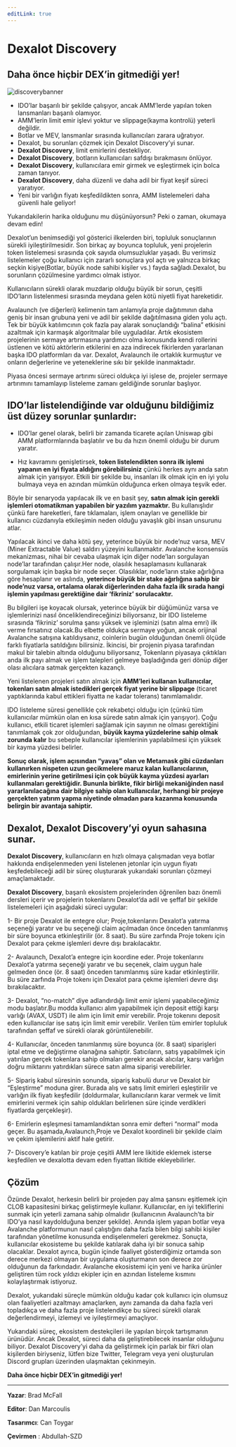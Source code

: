 ```yaml
---
editLink: true
---
```


# Dexalot Discovery

## Daha önce hiçbir DEX’in gitmediği yer!

![discoverybanner](/images/discovery/discoverybanner.png)

* IDO’lar başarılı bir şekilde çalışıyor, ancak AMM’lerde yapılan token lansmanları başarılı olamıyor.
* AMM’lerin limit emir işlevi yoktur ve slippage(kayma kontrolü) yeterli değildir.
* Botlar ve MEV, lansmanlar sırasında kullanıcıları zarara uğratıyor.
* Dexalot, bu sorunları çözmek için Dexalot Discovery’yi sunar.
* **Dexalot Discovery**, limit emirlerini destekliyor.
* **Dexalot Discovery**, botların kullanıcıları safdışı bırakmasını önlüyor.
* **Dexalot Discovery**, kullanıcılara emir girmek ve eşleştirmek için bolca zaman tanıyor.
* **Dexalot Discovery**, daha düzenli ve daha adil bir fiyat keşif süreci yaratıyor.
* Yeni bir varlığın fiyatı keşfedildikten sonra, AMM listelemeleri daha güvenli hale geliyor!

Yukarıdakilerin harika olduğunu mu düşünüyorsun? Peki o zaman, okumaya devam edin!

Dexalot’un benimsediği yol gösterici ilkelerden biri, topluluk sonuçlarının sürekli iyileştirilmesidir. Son birkaç ay boyunca topluluk, yeni projelerin token listelemesi sırasında çok sayıda olumsuzluklar yaşadı. Bu verimsiz listelemeler çoğu kullanıcı için zararlı sonuçlara yol açtı ve yalnızca birkaç seçkin kişiye(Botlar, büyük node sahibi kişiler vs.) fayda sağladı.Dexalot, bu sorunların çözülmesine yardımcı olmak istiyor.

Kullanıcıların sürekli olarak muzdarip olduğu büyük bir sorun, çeşitli IDO’ların listelenmesi sırasında meydana gelen kötü niyetli fiyat hareketidir.

Avalaunch (ve diğerleri) kelimenin tam anlamıyla proje dağıtımının daha geniş bir insan grubuna yeni ve adil bir şekilde dağıtılmasına giden yolu açtı. Tek bir büyük katılımcının çok fazla pay alarak sonuçlandığı “balina” etkisini azaltmak için karmaşık algoritmalar bile uyguladılar. Artık ekosistem projelerinin sermaye artırmasına yardımcı olma konusunda kendi rollerini üstlenen ve kötü aktörlerin etkilerini en aza indirecek fikirlerden yararlanan başka IDO platformları da var. Dexalot, Avalaunch ile ortaklık kurmuştur ve onların değerlerine ve yeteneklerine sıkı bir şekilde inanmaktadır.

Piyasa öncesi sermaye artırımı süreci oldukça iyi işlese de, projeler sermaye artırımını tamamlayıp listeleme zamanı geldiğinde sorunlar başlıyor.

## IDO’lar listelendiğinde var olduğunu bildiğimiz üst düzey sorunlar şunlardır:

* IDO’lar genel olarak, belirli bir zamanda ticarete açılan Uniswap gibi AMM platformlarında başlatılır ve bu da hızın önemli olduğu bir durum yaratır.

* Hız kavramını genişletirsek, **token listelendikten sonra ilk işlemi yapanın en iyi fiyata aldığını görebilirsiniz** çünkü herkes aynı anda satın almak için yarışıyor. Etkili bir şekilde bu, insanları ilk olmak için en iyi yolu bulmaya veya en azından mümkün olduğunca erken olmaya teşvik eder.

Böyle bir senaryoda yapılacak ilk ve en basit şey, **satın almak için gerekli işlemleri otomatikman yapabilen bir yazılım yazmaktır.** Bu kullanışlıdır çünkü fare hareketleri, fare tıklamaları, işlem onayları ve genellikle bir kullanıcı cüzdanıyla etkileşimin neden olduğu yavaşlık gibi insan unsurunu atlar.

Yapılacak ikinci ve daha kötü şey, yeterince büyük bir node’nuz varsa, MEV (Miner Extractable Value) saldırı yüzeyini kullanmaktır. Avalanche konsensüs mekanizması, nihai bir cevaba ulaşmak için diğer node’ları sorgulayan node’lar tarafından çalışır.Her node, olasılık hesaplamasını kullanarak sorgulamak için başka bir node seçer. Olasılıklar, node’ların stake ağırlığına göre hesaplanır ve aslında, **yeterince büyük bir stake ağırlığına sahip bir node’nuz varsa, ortalama olarak diğerlerinden daha fazla ilk sırada hangi işlemin yapılması gerektiğine dair ‘fikriniz’ sorulacaktır.**

Bu bilgileri işe koyacak olursak, yeterince büyük bir düğümünüz varsa ve işlemlerinizi nasıl önceliklendireceğinizi biliyorsanız, bir IDO listeleme sırasında ‘fikriniz’ sorulma şansı yüksek ve işleminizi (satın alma emri) ilk verme fırsatınız olacak.Bu elbette oldukça sermaye yoğun, ancak orijinal Avalanche satışına katıldıysanız, coinlerin bugün olduğundan önemli ölçüde farklı fiyatlarla satıldığını bilirsiniz. İkincisi, bir projenin piyasa tarafından makul bir talebin altında olduğunu biliyorsanız, Tokenların piyasaya çıktıkları anda ilk payı almak ve işlem talepleri gelmeye başladığında geri dönüp diğer olası alıcılara satmak gerçekten kazançlı.

Yeni listelenen projeleri satın almak için **AMM’leri kullanan kullanıcılar, tokenları satın almak istedikleri gerçek fiyat yerine bir slippage** (ticaret yaptıklarında kabul ettikleri fiyatta ne kadar tolerans) tanımlamalıdır.

IDO listeleme süresi genellikle çok rekabetçi olduğu için (çünkü tüm kullanıcılar mümkün olan en kısa sürede satın almak için yarışıyor). Çoğu kullanıcı, etkili ticaret işlemleri sağlamak için sayının ne olması gerektiğini tanımlamak çok zor olduğundan, **büyük kayma yüzdelerine sahip olmak zorunda kalır** bu sebeple kullanıcılar işlemlerinin yapılabilmesi için yüksek bir kayma yüzdesi belirler.

**Sonuç olarak, işlem açısından “yavaş” olan ve Metamask gibi cüzdanları kullanırken nispeten uzun gecikmelere maruz kalan kullanıcılarının, emirlerinin yerine getirilmesi için çok büyük kayma yüzdesi ayarları kullanmaları gerektiğidir. Bununla birlikte, fikir birliği mekaniğinden nasıl yararlanılacağına dair bilgiye sahip olan kullanıcılar, herhangi bir projeye gerçekten yatırım yapma niyetinde olmadan para kazanma konusunda belirgin bir avantaja sahiptir.**

## Dexalot, Dexalot Discovery’yi oyun sahasına sunar.

**Dexalot Discovery**, kullanıcıların en hızlı olmaya çalışmadan veya botlar hakkında endişelenmeden yeni listelenen jetonlar için uygun fiyatı keşfedebileceği adil bir süreç oluşturarak yukarıdaki sorunları çözmeyi amaçlamaktadır.

**Dexalot Discovery**, başarılı ekosistem projelerinden öğrenilen bazı önemli dersleri içerir ve projelerin tokenlarını Dexalot’da adil ve şeffaf bir şekilde listelemeleri için aşağıdaki süreci uygular:

1- Bir proje Dexalot ile entegre olur; Proje,tokenlarını Dexalot’a yatırma seçeneği yaratır ve bu seçeneği claim açılmadan önce önceden tanımlanmış bir süre boyunca etkinleştirilir (ör. 8 saat). Bu süre zarfında Proje tokenı için Dexalot para çekme işlemleri devre dışı bırakılacaktır.

2- Avalaunch, Dexalot’a entegre için koordine eder. Proje tokenlarını Dexalot’a yatırma seçeneği yaratır ve bu seçenek, claim uygun hale gelmeden önce (ör. 8 saat) önceden tanımlanmış süre kadar etkinleştirilir. Bu süre zarfında Proje tokenı için Dexalot para çekme işlemleri devre dışı bırakılacaktır.

3- Dexalot, “no-match” diye adlandırdığı limit emir işlemi yapabileceğimiz modu başlatır.Bu modda kullanıcı alım yapabilmek için deposit ettiği karşı varlığı (AVAX, USDT) ile alım için limit emir verebilir. Proje tokenını deposit eden kullanıcılar ise satış için limit emir verebilir. Verilen tüm emirler topluluk tarafından şeffaf ve sürekli olarak görüntülenebilir.

4- Kullanıcılar, önceden tanımlanmış süre boyunca (ör. 8 saat) siparişleri iptal etme ve değiştirme olanağına sahiptir. Satıcıların, satış yapabilmek için yatırılan gerçek tokenlara sahip olmaları gerekir ancak alıcılar, karşı varlığın doğru miktarını yatırdıkları sürece satın alma siparişi verebilirler.

5- Sipariş kabul süresinin sonunda, sipariş kabulü durur ve Dexalot bir “Eşleştirme” moduna girer. Burada alış ve satış limit emirleri eşleştirilir ve varlığın ilk fiyatı keşfedilir (doldurmalar, kullanıcıların karar vermek ve limit emirlerini vermek için sahip oldukları belirlenen süre içinde verdikleri fiyatlarda gerçekleşir).

6- Emirlerin eşleşmesi tamamlandıktan sonra emir defteri “normal” moda geçer. Bu aşamada,Avalaunch,Proje ve Dexalot koordineli bir şekilde claim ve çekim işlemilerini aktif hale getirir.

7- Discovery’e katılan bir proje çeşitli AMM lere likitide eklemek isterse keşfedilen ve dexalotta devam eden fiyattan likitide ekleyebilirler.

##  Çözüm

Özünde Dexalot, herkesin belirli bir projeden pay alma şansını eşitlemek için CLOB kapasitesini birkaç geliştirmeyle kullanır. Kullanıcılar, en iyi tekliflerini sunmak için yeterli zamana sahip olmalıdır (kullanıcının Avalaunch’ta bir IDO’ya nasıl kaydolduğuna benzer şekilde). Anında işlem yapan botlar veya Avalanche platformunun nasıl çalıştığını daha fazla bilen bilgi sahibi kişiler tarafından yönetilme konusunda endişelenmeleri gerekmez. Sonuçta, kullanıcılar ekosisteme bu şekilde katılarak daha iyi bir sonuca sahip olacaklar. Dexalot ayrıca, bugün içinde faaliyet gösterdiğimiz ortamda son derece merkezi olmayan bir uygulama oluşturmanın son derece zor olduğunun da farkındadır. Avalanche ekosistemi için yeni ve harika ürünler geliştiren tüm rock yıldızı ekipler için en azından listeleme kısmını kolaylaştırmak istiyoruz.

Dexalot, yukarıdaki süreçle mümkün olduğu kadar çok kullanıcı için olumsuz olan faaliyetleri azaltmayı amaçlarken, aynı zamanda da daha fazla veri topladıkça ve daha fazla proje listelendikçe bu süreci sürekli olarak değerlendirmeyi, izlemeyi ve iyileştirmeyi amaçlıyor.

Yukarıdaki süreç, ekosistem destekçileri ile yapılan birçok tartışmanın ürünüdür. Ancak Dexalot, süreci daha da geliştirebilecek insanlar olduğunu biliyor. Dexalot Discovery’yi daha da geliştirmek için parlak bir fikri olan kişilerden biriyseniz, lütfen bize Twitter, Telegram veya yeni oluşturulan Discord grupları üzerinden ulaşmaktan çekinmeyin.

**Daha önce hiçbir DEX’in gitmediği yer!**

---

**Yazar**: Brad McFall

**Editor**: Dan Marcoulis

**Tasarımcı**: Can Toygar

**Çevirmen** : Abdullah-SZD
